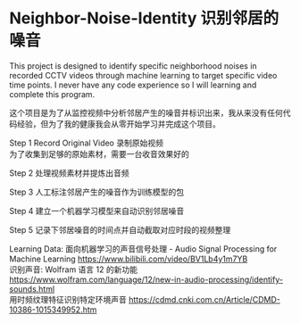 # Neighbor-Noise-Identity 识别邻居的噪音
This project is designed to identify specific neighborhood noises in recorded CCTV videos through machine learning to target specific video time points. I never have any code experience so I will learning and complete this program.  

这个项目是为了从监控视频中分析邻居产生的噪音并标识出来，我从来没有任何代码经验，但为了我的健康我会从零开始学习并完成这个项目。  

Step 1 Record Original Video 录制原始视频  
为了收集到足够的原始素材，需要一台收音效果好的

Step 2 处理视频素材并提炼出音频  

Step 3 人工标注邻居产生的噪音作为训练模型的包  

Step 4 建立一个机器学习模型来自动识别邻居噪音  

Step 5 记录下邻居噪音的时间点并自动截取对应时段的视频整理

Learning Data:
面向机器学习的声音信号处理 - Audio Signal Processing for Machine Learning https://www.bilibili.com/video/BV1Lb4y1m7YB  
识别声音: Wolfram 语言 12 的新功能 https://www.wolfram.com/language/12/new-in-audio-processing/identify-sounds.html  
用时频纹理特征识别特定环境声音 https://cdmd.cnki.com.cn/Article/CDMD-10386-1015349952.htm  
